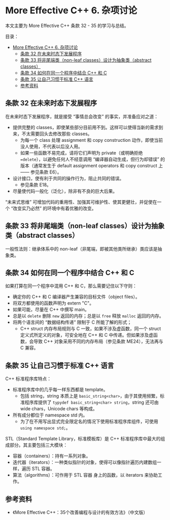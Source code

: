 # More Effective C++ 6. 杂项讨论

本文主要为 More Effective C++ 条款 32 - 35 的学习与总结。

目录：

- [More Effective C++ 6. 杂项讨论](#more-effective-c-6-杂项讨论)
  - [条款 32 在未来时态下发展程序](#条款-32-在未来时态下发展程序)
  - [条款 33 将非尾端类（non-leaf classes）设计为抽象类（abstract classes）](#条款-33-将非尾端类non-leaf-classes设计为抽象类abstract-classes)
  - [条款 34 如何在同一个程序中结合 C++ 和 C](#条款-34-如何在同一个程序中结合-c-和-c)
  - [条款 35 让自己习惯于标准 C++ 语言](#条款-35-让自己习惯于标准-c-语言)
  - [参考资料](#参考资料)

## 条款 32 在未来时态下发展程序

在未来时态下发展程序，就是接受 “事情总会改变” 的事实，并准备应对之道：

* 提供完整的 classes，即使某些部分目前用不到。这样可以使得当新的需求到来，不太需要回头去修改那些 classes。
  * 为每一个 class 处理 assignment 和 copy construction 动作，即使当前没人使用，不代表以后没人用。
  * 如果一些函数不易完成，请将它们声明为 private（或明确拒绝 `=delete`），以避免任何人不经意调用 “编译器自动生成，但行为却错误” 的版本（通常发生于 default assignment operators 和 copy construct 上 —— 参见条款 E6）。
* 设计接口，使有利于共同的操作行为，阻止共同的错误。
  * 参见条款 E18。
* 尽量使代码一般化（泛化），除非有不良的巨大后果。

“未来式思维” 可增加代码的重用性、加强其可维护性、使其更健壮，并促使在一个 “改变实乃必然” 的环境中有着优雅的改变。

## 条款 33 将非尾端类（non-leaf classes）设计为抽象类（abstract classes）

一般性法则：继承体系中的 non-leaf（非尾端，即被其他类所继承）类应该是抽象类。

## 条款 34 如何在同一个程序中结合 C++ 和 C

如果打算在同一个程序中混用 C++ 和 C，那么需要记住以下守则：

* 确定你的 C++ 和 C 编译器产生兼容的目标文件（object files）。
* 将双方都使用的函数声明为 extern "C"。
* 如果可能，尽量在 C++ 中撰写 main。
* 总是以 `delete` 删除 `new` 返回的内存；总是以 `free` 释放 `malloc` 返回的内存。
* 将两个语言间的 “数据结构传递” 限制于 C 所能了解的形式；
  * C++ struct 内存布局规则与 C 一致，如果不涉及虚函数，同一个 struct 定义式所定义的对象，可安全地在 C++ 和 C 中传递。但如果涉及虚函数，会导致 C++ 对象采用不同的内存布局（参见条款 ME24），无法再与 C 兼容。

## 条款 35 让自己习惯于标准 C++ 语言

C++ 标准程序库特点：

* 标准程序库中的几乎每一样东西都是 template。
  * 包括 string，string 本质上是 `basic_string<char>`，由于其使用频繁，标准程序库提供了 `typydef basic_string<char> string`，string 还可由 wide chars，Unicode chars 等构成。
* 所有成分都位于 namespace std 内。
  * 为了在不用写出显式完全限定名的情况下使用标准程序库组件，可使用 `using namespace std;`。

STL（Standard Template Library，标准模板库）是 C++ 标准程序库中最大的组成部分。其主要包括三大模块：

* 容器（containers）：持有一系列对象。
* 迭代器（iterators）：一种类似指针的对象，使得可以像指针遍历内建数组一样，遍历 STL 容器。
* 算法（algorithms）：可作用于 STL 容器 身上的函数，以 iterators 来协助工作。

## 参考资料

* 《More Effective C++：35个改善编程与设计的有效方法》（中文版）
